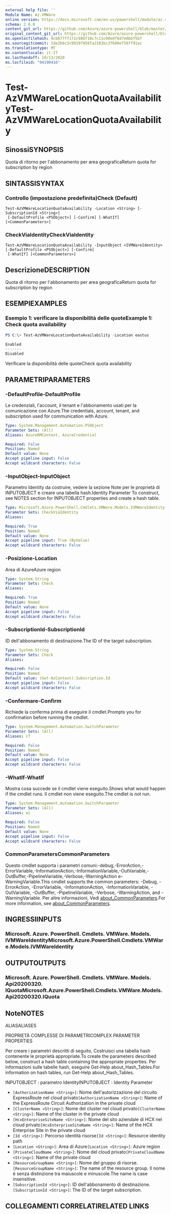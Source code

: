 ```yaml
---
external help file: ''
Module Name: Az.VMWare
online version: https://docs.microsoft.com/en-us/powershell/module/az.vmware/test-azvmwarelocationquotaavailability
schema: 2.0.0
content_git_url: https://github.com/Azure/azure-powershell/blob/master/src/VMWare/help/Test-AzVMWareLocationQuotaAvailability.md
original_content_git_url: https://github.com/Azure/azure-powershell/blob/master/src/VMWare/help/Test-AzVMWareLocationQuotaAvailability.md
ms.openlocfilehash: 9cb677ff172c986f18c7c11c00e0f8d7e0bbf5bf
ms.sourcegitcommit: 1de2b6c3c99197958fa2101bc37680e7507f91ac
ms.translationtype: MT
ms.contentlocale: it-IT
ms.lasthandoff: 10/13/2020
ms.locfileid: "94190416"
---
```

# <span data-ttu-id="1ebd0-101">Test-AzVMWareLocationQuotaAvailability</span><span class="sxs-lookup"><span data-stu-id="1ebd0-101">Test-AzVMWareLocationQuotaAvailability</span></span>

## <span data-ttu-id="1ebd0-102">Sinossi</span><span class="sxs-lookup"><span data-stu-id="1ebd0-102">SYNOPSIS</span></span>
<span data-ttu-id="1ebd0-103">Quota di ritorno per l'abbonamento per area geografica</span><span class="sxs-lookup"><span data-stu-id="1ebd0-103">Return quota for subscription by region</span></span>

## <span data-ttu-id="1ebd0-104">SINTASSI</span><span class="sxs-lookup"><span data-stu-id="1ebd0-104">SYNTAX</span></span>

### <span data-ttu-id="1ebd0-105">Controllo (impostazione predefinita)</span><span class="sxs-lookup"><span data-stu-id="1ebd0-105">Check (Default)</span></span>
```
Test-AzVMWareLocationQuotaAvailability -Location <String> [-SubscriptionId <String>]
 [-DefaultProfile <PSObject>] [-Confirm] [-WhatIf] [<CommonParameters>]
```

### <span data-ttu-id="1ebd0-106">CheckViaIdentity</span><span class="sxs-lookup"><span data-stu-id="1ebd0-106">CheckViaIdentity</span></span>
```
Test-AzVMWareLocationQuotaAvailability -InputObject <IVMWareIdentity> [-DefaultProfile <PSObject>] [-Confirm]
 [-WhatIf] [<CommonParameters>]
```

## <span data-ttu-id="1ebd0-107">Descrizione</span><span class="sxs-lookup"><span data-stu-id="1ebd0-107">DESCRIPTION</span></span>
<span data-ttu-id="1ebd0-108">Quota di ritorno per l'abbonamento per area geografica</span><span class="sxs-lookup"><span data-stu-id="1ebd0-108">Return quota for subscription by region</span></span>

## <span data-ttu-id="1ebd0-109">ESEMPI</span><span class="sxs-lookup"><span data-stu-id="1ebd0-109">EXAMPLES</span></span>

### <span data-ttu-id="1ebd0-110">Esempio 1: verificare la disponibilità delle quote</span><span class="sxs-lookup"><span data-stu-id="1ebd0-110">Example 1: Check quota availability</span></span>
```powershell
PS C:\> Test-AzVMWareLocationQuotaAvailability -Location eastus

Enabled
-------
Disabled
```

<span data-ttu-id="1ebd0-111">Verificare la disponibilità delle quote</span><span class="sxs-lookup"><span data-stu-id="1ebd0-111">Check quota availability</span></span>

## <span data-ttu-id="1ebd0-112">PARAMETRI</span><span class="sxs-lookup"><span data-stu-id="1ebd0-112">PARAMETERS</span></span>

### <span data-ttu-id="1ebd0-113">-DefaultProfile</span><span class="sxs-lookup"><span data-stu-id="1ebd0-113">-DefaultProfile</span></span>
<span data-ttu-id="1ebd0-114">Le credenziali, l'account, il tenant e l'abbonamento usati per la comunicazione con Azure.</span><span class="sxs-lookup"><span data-stu-id="1ebd0-114">The credentials, account, tenant, and subscription used for communication with Azure.</span></span>

```yaml
Type: System.Management.Automation.PSObject
Parameter Sets: (All)
Aliases: AzureRMContext, AzureCredential

Required: False
Position: Named
Default value: None
Accept pipeline input: False
Accept wildcard characters: False
```

### <span data-ttu-id="1ebd0-115">-InputObject</span><span class="sxs-lookup"><span data-stu-id="1ebd0-115">-InputObject</span></span>
<span data-ttu-id="1ebd0-116">Parametro Identity da costruire, vedere la sezione Note per le proprietà di INPUTOBJECT e creare una tabella hash.</span><span class="sxs-lookup"><span data-stu-id="1ebd0-116">Identity Parameter To construct, see NOTES section for INPUTOBJECT properties and create a hash table.</span></span>

```yaml
Type: Microsoft.Azure.PowerShell.Cmdlets.VMWare.Models.IVMWareIdentity
Parameter Sets: CheckViaIdentity
Aliases:

Required: True
Position: Named
Default value: None
Accept pipeline input: True (ByValue)
Accept wildcard characters: False
```

### <span data-ttu-id="1ebd0-117">-Posizione</span><span class="sxs-lookup"><span data-stu-id="1ebd0-117">-Location</span></span>
<span data-ttu-id="1ebd0-118">Area di Azure</span><span class="sxs-lookup"><span data-stu-id="1ebd0-118">Azure region</span></span>

```yaml
Type: System.String
Parameter Sets: Check
Aliases:

Required: True
Position: Named
Default value: None
Accept pipeline input: False
Accept wildcard characters: False
```

### <span data-ttu-id="1ebd0-119">-SubscriptionId</span><span class="sxs-lookup"><span data-stu-id="1ebd0-119">-SubscriptionId</span></span>
<span data-ttu-id="1ebd0-120">ID dell'abbonamento di destinazione.</span><span class="sxs-lookup"><span data-stu-id="1ebd0-120">The ID of the target subscription.</span></span>

```yaml
Type: System.String
Parameter Sets: Check
Aliases:

Required: False
Position: Named
Default value: (Get-AzContext).Subscription.Id
Accept pipeline input: False
Accept wildcard characters: False
```

### <span data-ttu-id="1ebd0-121">-Confermare</span><span class="sxs-lookup"><span data-stu-id="1ebd0-121">-Confirm</span></span>
<span data-ttu-id="1ebd0-122">Richiede la conferma prima di eseguire il cmdlet.</span><span class="sxs-lookup"><span data-stu-id="1ebd0-122">Prompts you for confirmation before running the cmdlet.</span></span>

```yaml
Type: System.Management.Automation.SwitchParameter
Parameter Sets: (All)
Aliases: cf

Required: False
Position: Named
Default value: None
Accept pipeline input: False
Accept wildcard characters: False
```

### <span data-ttu-id="1ebd0-123">-WhatIf</span><span class="sxs-lookup"><span data-stu-id="1ebd0-123">-WhatIf</span></span>
<span data-ttu-id="1ebd0-124">Mostra cosa succede se il cmdlet viene eseguito.</span><span class="sxs-lookup"><span data-stu-id="1ebd0-124">Shows what would happen if the cmdlet runs.</span></span>
<span data-ttu-id="1ebd0-125">Il cmdlet non viene eseguito.</span><span class="sxs-lookup"><span data-stu-id="1ebd0-125">The cmdlet is not run.</span></span>

```yaml
Type: System.Management.Automation.SwitchParameter
Parameter Sets: (All)
Aliases: wi

Required: False
Position: Named
Default value: None
Accept pipeline input: False
Accept wildcard characters: False
```

### <span data-ttu-id="1ebd0-126">CommonParameters</span><span class="sxs-lookup"><span data-stu-id="1ebd0-126">CommonParameters</span></span>
<span data-ttu-id="1ebd0-127">Questo cmdlet supporta i parametri comuni:-debug,-ErrorAction,-ErrorVariable,-InformationAction,-InformationVariable,-OutVariable,-OutBuffer,-PipelineVariable,-Verbose,-WarningAction e-WarningVariable.</span><span class="sxs-lookup"><span data-stu-id="1ebd0-127">This cmdlet supports the common parameters: -Debug, -ErrorAction, -ErrorVariable, -InformationAction, -InformationVariable, -OutVariable, -OutBuffer, -PipelineVariable, -Verbose, -WarningAction, and -WarningVariable.</span></span> <span data-ttu-id="1ebd0-128">Per altre informazioni, Vedi [about_CommonParameters](http://go.microsoft.com/fwlink/?LinkID=113216).</span><span class="sxs-lookup"><span data-stu-id="1ebd0-128">For more information, see [about_CommonParameters](http://go.microsoft.com/fwlink/?LinkID=113216).</span></span>

## <span data-ttu-id="1ebd0-129">INGRESSI</span><span class="sxs-lookup"><span data-stu-id="1ebd0-129">INPUTS</span></span>

### <span data-ttu-id="1ebd0-130">Microsoft. Azure. PowerShell. Cmdlets. VMWare. Models. IVMWareIdentity</span><span class="sxs-lookup"><span data-stu-id="1ebd0-130">Microsoft.Azure.PowerShell.Cmdlets.VMWare.Models.IVMWareIdentity</span></span>

## <span data-ttu-id="1ebd0-131">OUTPUT</span><span class="sxs-lookup"><span data-stu-id="1ebd0-131">OUTPUTS</span></span>

### <span data-ttu-id="1ebd0-132">Microsoft. Azure. PowerShell. Cmdlets. VMWare. Models. Api20200320. IQuota</span><span class="sxs-lookup"><span data-stu-id="1ebd0-132">Microsoft.Azure.PowerShell.Cmdlets.VMWare.Models.Api20200320.IQuota</span></span>

## <span data-ttu-id="1ebd0-133">Note</span><span class="sxs-lookup"><span data-stu-id="1ebd0-133">NOTES</span></span>

<span data-ttu-id="1ebd0-134">ALIAS</span><span class="sxs-lookup"><span data-stu-id="1ebd0-134">ALIASES</span></span>

<span data-ttu-id="1ebd0-135">PROPRIETÀ COMPLESSE DI PARAMETRI</span><span class="sxs-lookup"><span data-stu-id="1ebd0-135">COMPLEX PARAMETER PROPERTIES</span></span>

<span data-ttu-id="1ebd0-136">Per creare i parametri descritti di seguito, Costruisci una tabella hash contenente le proprietà appropriate.</span><span class="sxs-lookup"><span data-stu-id="1ebd0-136">To create the parameters described below, construct a hash table containing the appropriate properties.</span></span> <span data-ttu-id="1ebd0-137">Per informazioni sulle tabelle hash, eseguire Get-Help about_Hash_Tables.</span><span class="sxs-lookup"><span data-stu-id="1ebd0-137">For information on hash tables, run Get-Help about_Hash_Tables.</span></span>


<span data-ttu-id="1ebd0-138">INPUTOBJECT <IVMWareIdentity> : parametro Identity</span><span class="sxs-lookup"><span data-stu-id="1ebd0-138">INPUTOBJECT <IVMWareIdentity>: Identity Parameter</span></span>
  - <span data-ttu-id="1ebd0-139">`[AuthorizationName <String>]`: Nome dell'autorizzazione del circuito ExpressRoute nel cloud privato</span><span class="sxs-lookup"><span data-stu-id="1ebd0-139">`[AuthorizationName <String>]`: Name of the ExpressRoute Circuit Authorization in the private cloud</span></span>
  - <span data-ttu-id="1ebd0-140">`[ClusterName <String>]`: Nome del cluster nel cloud privato</span><span class="sxs-lookup"><span data-stu-id="1ebd0-140">`[ClusterName <String>]`: Name of the cluster in the private cloud</span></span>
  - <span data-ttu-id="1ebd0-141">`[HcxEnterpriseSiteName <String>]`: Nome del sito aziendale di HCX nel cloud privato</span><span class="sxs-lookup"><span data-stu-id="1ebd0-141">`[HcxEnterpriseSiteName <String>]`: Name of the HCX Enterprise Site in the private cloud</span></span>
  - <span data-ttu-id="1ebd0-142">`[Id <String>]`: Percorso identità risorse</span><span class="sxs-lookup"><span data-stu-id="1ebd0-142">`[Id <String>]`: Resource identity path</span></span>
  - <span data-ttu-id="1ebd0-143">`[Location <String>]`: Area di Azure</span><span class="sxs-lookup"><span data-stu-id="1ebd0-143">`[Location <String>]`: Azure region</span></span>
  - <span data-ttu-id="1ebd0-144">`[PrivateCloudName <String>]`: Nome del cloud privato</span><span class="sxs-lookup"><span data-stu-id="1ebd0-144">`[PrivateCloudName <String>]`: Name of the private cloud</span></span>
  - <span data-ttu-id="1ebd0-145">`[ResourceGroupName <String>]`: Nome del gruppo di risorse.</span><span class="sxs-lookup"><span data-stu-id="1ebd0-145">`[ResourceGroupName <String>]`: The name of the resource group.</span></span> <span data-ttu-id="1ebd0-146">Il nome è senza distinzione tra maiuscole e minuscole.</span><span class="sxs-lookup"><span data-stu-id="1ebd0-146">The name is case insensitive.</span></span>
  - <span data-ttu-id="1ebd0-147">`[SubscriptionId <String>]`: ID dell'abbonamento di destinazione.</span><span class="sxs-lookup"><span data-stu-id="1ebd0-147">`[SubscriptionId <String>]`: The ID of the target subscription.</span></span>

## <span data-ttu-id="1ebd0-148">COLLEGAMENTI CORRELATI</span><span class="sxs-lookup"><span data-stu-id="1ebd0-148">RELATED LINKS</span></span>

